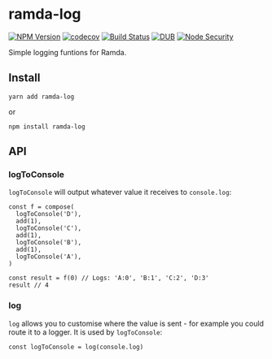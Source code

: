 # ramda-log

[![NPM Version](https://img.shields.io/npm/v/ramda-log.svg)](https://www.npmjs.com/package/ramda-log)
[![codecov](https://img.shields.io/codecov/c/github/Undistraction/ramda-log.svg)](https://codecov.io/gh/Undistraction/ramda-log)
[![Build Status](https://img.shields.io/travis/Undistraction/ramda-log.svg)](https://travis-ci.org/Undistraction/ramda-log)
[![DUB](https://img.shields.io/dub/l/vibe-d.svg)](./LICENSE.md)
[![Node Security](https://nodesecurity.io/orgs/undistraction/projects/b891f9f0-6374-424c-948f-dc4a2b3fb46a/badge)](https://nodesecurity.io/orgs/undistraction/projects/b891f9f0-6374-424c-948f-dc4a2b3fb46a)

Simple logging funtions for Ramda.

## Install

```
yarn add ramda-log
```

or

```
npm install ramda-log
```

## API

### logToConsole

`logToConsole` will output whatever value it receives to `console.log`:

```
const f = compose(
  logToConsole('D'),
  add(1),
  logToConsole('C'),
  add(1),
  logToConsole('B'),
  add(1),
  logToConsole('A'),
)

const result = f(0) // Logs: 'A:0', 'B:1', 'C:2', 'D:3'
result // 4
```

### log

`log` allows you to customise where the value is sent - for example you could route it to a logger. It is used by `logToConsole`:

```
const logToConsole = log(console.log)
```

